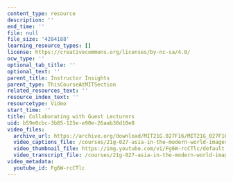 ```yaml
---
content_type: resource
description: ''
end_time: ''
file: null
file_size: '4284188'
learning_resource_types: []
license: https://creativecommons.org/licenses/by-nc-sa/4.0/
ocw_type: ''
optional_tab_title: ''
optional_text: ''
parent_title: Instructor Insights
parent_type: ThisCourseAtMITSection
related_resources_text: ''
resource_index_text: ''
resourcetype: Video
start_time: ''
title: Collaborating with Guest Lecturers
uid: b59e0cbc-3b85-125e-e90e-26aab38d10e8
video_files:
  archive_url: https://archive.org/download/MIT21G.027F16/MIT21G_027F16_educator_07_300k.mp4
  video_captions_file: /courses/21g-027-asia-in-the-modern-world-images-representations-fall-2016/2b58c1d1742b564fbc008a878ed9bad6_1801230.vtt
  video_thumbnail_file: https://img.youtube.com/vi/Fg6W-rcCTlc/default.jpg
  video_transcript_file: /courses/21g-027-asia-in-the-modern-world-images-representations-fall-2016/ad039048f62cbeb0d7d9cebe65aacf13_1801230.pdf
video_metadata:
  youtube_id: Fg6W-rcCTlc
---
```

